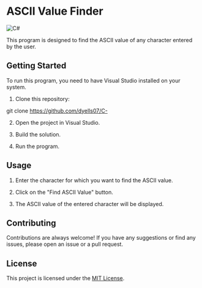 # ASCII Value Finder

![C#](https://img.shields.io/badge/-C%23-239120?style=flat-square&logo=C%20Sharp&logoColor=white)

This program is designed to find the ASCII value of any character entered by the user.

## Getting Started

To run this program, you need to have Visual Studio installed on your system.

1. Clone this repository:

git clone https://github.com/dyells07/C-


2. Open the project in Visual Studio.

3. Build the solution.

4. Run the program.

## Usage

1. Enter the character for which you want to find the ASCII value.

2. Click on the "Find ASCII Value" button.

3. The ASCII value of the entered character will be displayed.

## Contributing

Contributions are always welcome! If you have any suggestions or find any issues, please open an issue or a pull request.

## License

This project is licensed under the [MIT License](https://github.com/dyells07/C-Sharp-ASCII-Value-Finder/blob/main/LICENSE).
